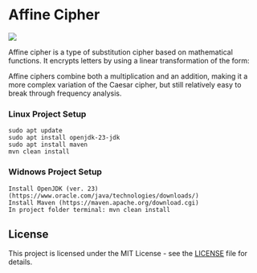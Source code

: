 # Affine Cipher
![](https://github.com/unknownMarko/Affine_Cipher/blob/main/screenshots/screenshot_gui.png)

Affine cipher is a type of substitution cipher based on mathematical functions. It encrypts letters by using a linear transformation of the form:

Affine ciphers combine both a multiplication and an addition, making it a more complex variation of the Caesar cipher, but still relatively easy to break through frequency analysis.

### Linux Project Setup
    sudo apt update
    sudo apt install openjdk-23-jdk
    sudo apt install maven
    mvn clean install

### Widnows Project Setup
    Install OpenJDK (ver. 23) (https://www.oracle.com/java/technologies/downloads/)
    Install Maven (https://maven.apache.org/download.cgi)
    In project folder terminal: mvn clean install

## License

This project is licensed under the MIT License - see the [LICENSE](./LICENSE) file for details.
